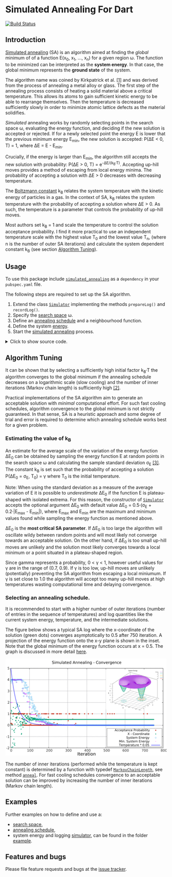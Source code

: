 # Simulated Annealing For Dart
[![Build Status](https://travis-ci.com/simphotonics/simulated_annealing.svg?branch=main)](https://travis-ci.com/simphotonics/simulated_annealing)

## Introduction
[Simulated annealing][SA-Wiki] (SA) is an algorithm aimed at finding the *global* minimum of
of a function E(x<sub>0</sub>,&nbsp;x<sub>1</sub>,&nbsp;...,&nbsp;x<sub>n</sub>)
for a given region &omega;.
The function to be minimized can be interpreted as the
**system energy**. In that case, the global minimum represents
the **ground state** of the system.

The algorithm name was coined by Kirkpatrick et al. [\[1\]][kirkpatrick1983] and was
derived from the process of annealing a metal alloy or glass.
The first step of the annealing process consists of heating a
solid material above a critical temperature. This allows its atoms to gain
sufficient kinetic energy to be able to rearrange themselves.
Then the temperature is decreased sufficiently slowly
in order to minimize atomic lattice defects as the material solidifies.

*Simulated* annealing works by randomly selecting points in the search space &omega;,
evaluating the energy function, and deciding if the new solution is accepted or rejected.
If for a newly selected point the energy E is lower that the previous minimum energy
E<sub>min</sub>, the new solution is accepted: P(&Delta;E < 0, T) = 1,
where &Delta;E = E - E<sub>min</sub>.

 Crucially, if the energy is larger than E<sub>min</sub>, the algorithm still accepts the
 new solution with probability: P(&Delta;E > 0, T) = e<sup>-&Delta;E/(k<sub>B</sub>&middot;T)</sup>.
 Accepting up-hill moves provides a method of escaping from local energy minima.
 The probability of accepting a solution with &Delta;E > 0 decreases with decreasing temperature.

The [Boltzmann constant][Boltzmann] k<sub>B</sub> relates the system
temperature with the kinetic energy of particles in a gas. In the context of SA,
k<sub>B</sub> relates the system temperature
with the probability of accepting a solution where &Delta;E > 0.
As such, the temperature is a parameter that controls the probability of up-hill moves.

Most authors set k<sub>B</sub> = 1 and scale the temperature to control the
solution acceptance probability. I find it more practical to use an independent
temperature scale with the highest value T<sub>0</sub> and the lowest value T<sub>n</sub>,
(where n is the number of outer SA iterations) and calculate the system dependent
constant k<sub>B</sub> (see section [Algorithm Tuning](#algorithm-tuning)).

## Usage
To use this package include [`simulated_annealing`][simulated_annealing] as a `dependency` in your `pubspec.yaml` file.

The following steps are required to set up the SA algorithm.
1. Extend the class [`Simulator`][SimulatorClass] implementing the methods `prepareLog()`
and  `recordLog()`.
2. Specify the [search space][search space] &omega;.
3. Define an [annealing schedule][annealing schedule] and a neighbourhood function.
4. Define the system [energy][energy].
5. Start the [simulated annealing][simulator] process.

<details><summary> Click to show source code.</summary>

```Dart

import 'dart:io';
import 'dart:math';

import 'package:simulated_annealing/simulated_annealing.dart';

class LoggingSimulator extends Simulator {
  LoggingSimulator(
    Energy system,
    AnnealingSchedule schedule, {
    num gamma = 0.8,
    num? dE0,
    List<num>? xMin0,
  }) : super(
          system,
          schedule,
          gamma: gamma,
          dE0: dE0,
          xMin0: xMin0,
        );

  final rec = DataRecorder();

  @override
  void prepareLog() {
    rec.prepareVector('x', 3);
    rec.prepareScalar('Energy');
    rec.prepareScalar('Energy Min');
    rec.prepareScalar('P(dE)');
    rec.prepareScalar('Temperature');
    rec.prepareVector('dx', 3);
  }

  @override
  void recordLog() {
    rec.addVector('x', x);
    rec.addVector('dx', dx);
    rec.addScalar('Energy', eCurrent);
    rec.addScalar('Energy Min', eMin);
    rec.addScalar('P(dE)',
        (eCurrent - eMin) < 0 ? 1 : exp(-(eCurrent - eMin) / (kB * t)));
    rec.addScalar('Temperature', t);
  }
}

void main() async {
  // Defining a spherical space.
  final radius = 2;
  final x = FixedInterval(-radius, radius);
  final y = ParametricInterval(
    () => -sqrt(pow(radius, 2) - pow(x.next(), 2)),
    () => sqrt(pow(radius, 2) - pow(x.next(), 2)),
  );
  final z = ParametricInterval(
    () => -sqrt(pow(radius, 2) - pow(y.next(), 2) - pow(x.next(), 2)),
    () => sqrt(pow(radius, 2) - pow(y.next(), 2) - pow(x.next(), 2)),
  );
  final space = SearchSpace([x, y, z]);

  // Defining an annealing schedule.
  final schedule = AnnealingSchedule(
    exponentialSequence(100, 1e-8, n: 750),
    space.size,
    [1e-6, 1e-6, 1e-6],
  );

  // Defining an energy function.
  // The energy function has a local minimum at xLocalMin
  // and a global minimum at xGlobalMin.
  final xGlobalMin = [0.5, 0.7, 0.8];
  final xLocalMin = [-1.0, -1.0, -0.5];
  num energyFunction(List<num> x) {
    return 4.0 -
        4.0 * exp(-4 * xGlobalMin.distance(x)) -
        2.0 * exp(-6 * xLocalMin.distance(x));
  }

  // ignore: unused_element
  int markov(num temperature) {
    return min(1 + 1 ~/ (100 * temperature), 25);
  }

  final energy = Energy(energyFunction, space);

  // Construct a simulator instance.
  final simulator = LoggingSimulator(
    energy,
    schedule,
    gamma: 0.8,
    dE0: energy.stdDev + 0.1,
    xMin0: [-1, -1, -0.5],
  );

  print(simulator);

  final sample = simulator.system.samplePoints;
  for (var i = 0; i < simulator.system.sampleSize; i++) {
    sample[i].add(simulator.system.sample[i]);
  }

  final xSol = simulator.anneal((t) => 1);
  await File('../data/log.dat').writeAsString(simulator.rec.export());
  await File('../data/energy_sample.dat')
      .writeAsString(sample.export(label: 'x y z energy'));

  print('Solution: $xSol');
}

```
</details>

## Algorithm Tuning
It can be shown that by selecting a sufficiently high initial
factor k<sub>B</sub>&middot;T
the algorithm converges to the global minimum if the annealing schedule
decreases on a logarithmic scale (slow cooling) and
the number of inner iterations (Markov chain length)
is sufficiently high [\[2\]][nikolaev2010].

Practical implementations of the SA algorithm aim to generate
an acceptable solution with *minimal* computational effort.
For such fast cooling schedules, algorithm convergence to the global minimum is not
strictly guaranteed. In that sense, SA is a heuristic approach and some
degree of trial and error is required to determine which annealing schedule
works best for a given problem.

### Estimating the value of k<sub>B</sub>
An estimate for the average scale of the variation of the energy function &Delta;E<sub>0</sub>
can be obtained by sampling the energy function E
at random points in the search space &omega;
and calculating the sample standard deviation &sigma;<sub>E</sub> [\[3\]][ledesma2008].
The constant k<sub>B</sub> is set such that the probability of accepting a
solution P(&Delta;E<sub>0</sub> = &sigma;<sub>E</sub>, T<sub>0</sub>) = &gamma; where T<sub>0</sub> is the initial temperature.

Note: When using the standard deviation as a measure of the average variation of E it is possible
to *underestimate* &Delta;E<sub>0</sub> if the function E is plateau-shaped with isolated extrema.
For this reason, the constructor of [`Simulator`][Simulator] accepts the
optional argument &Delta;E<sub>0</sub> with default value &Delta;E<sub>0</sub> = 0.5&middot;(&sigma;<sub>E</sub> + 0.2&middot;|E<sub>max</sub> - E<sub>min</sub>|), where E<sub>max</sub> and E<sub>min</sub> are the maximum and minimum values found while
sampling the energy function as mentioned above.

&Delta;E<sub>0</sub> is the **most critical SA parameter**. If &Delta;E<sub>0</sub> is too large the algorithm will
oscillate wildy between random points and will most likely not converge towards an acceptable solution.
On the other hand, if &Delta;E<sub>0</sub> is too small up-hill moves are unlikely and the solution
most likely converges towards a local minimum or a point situated in a plateau-shaped region.


Since gamma represents a probability, 0 < &gamma; < 1,  however useful values for &gamma;
are in the range of (0.7, 0.9). If &gamma; is too low, up-hill moves are unlikely (potentially) preventing the SA algorithm from
escaping a local miniumum. If &gamma; is set close to 1.0 the algorithm will accept too many up-hill moves at high temperatures wasting computational time and delaying convergence.


### Selecting an annealing schedule.

It is recommended to start with a higher number of
outer iterations (number of entries in the sequence of temperatures) and log
quantities like the current system energy, temperature, and the intermediate solutions.

The figure below shows a typical SA log where the x-coordinate of the solution (green dots)
converges asymptotically to 0.5 after 750 iteration. A projection of the energy function onto the x-y plane
is shown in the inset. Note that the global minimum of the energy function occurs at x = 0.5.
The graph is discussed in more detail [here].

![Convergence Graph](example/plots/convergenceWithInset.svg)

The number of inner iterations (performed while the temperature is kept constant)
is determined by a function with typedef [`MarkovChainLength`][MarkovChainLength], see method [`anneal`][anneal].
For fast cooling schedules convergence to an acceptable solution can be improved by
increasing the number of inner iterations (Markov chain length).

## Examples

Further examples on how to define and use a:
- [search space],
- [annealing schedule],
- system energy and logging [simulator],
can be found in the folder [example].


## Features and bugs

Please file feature requests and bugs at the [issue tracker][tracker].

[tracker]: https://github.com/simphotonics/simulated_annealing/issues

[example]: example

[Boltzmann]: https://en.wikipedia.org/wiki/Boltzmann_constant

[kirkpatrick1983]: https://doi.org/10.1126%2Fscience.220.4598.671

[nikolaev2010]: https://doi.org/10.1007/978-1-4419-1665-5_1

[ledesma2008]: https://cdn.intechopen.com/pdfs/4631/InTech-Practical_considerations_for_simulated_annealing_implementation.pdf

[here]: example/SIMULATOR.md

[simulated_annealing]: https://pub.dev/packages/simulated_annealing

[SimulatorClass]: https://pub.dev/documentation/simulated_annealing/latest/simulated_annealing/SimulatorClass.html

[SA-Wiki]: https://en.wikipedia.org/wiki/Simulated_annealing

[search space]: example/SEARCH_SPACE.md

[annealing schedule]: example/ANNEALING_SCHEDULE.md

[simulator]: example/SIMULATOR.md

[anneal]: https://pub.dev/documentation/simulated_annealing/latest/simulated_annealing/Simulator/anneal.html

[energy]: https://pub.dev/documentation/simulated_annealing/latest/simulated_annealing/EnergyClass.html

[MarkovChainLength]: https://pub.dev/documentation/simulated_annealing/latest/simulated_annealing/MarkovChainLength.html